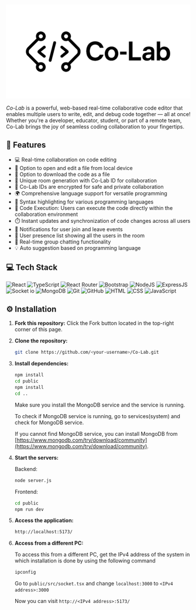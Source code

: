 ![logo](https://github.com/pramod-18/Co-Lab/blob/main/public/public/logo2.png)

*Co-Lab* is a powerful, web-based real-time collaborative code editor that enables multiple users to write, edit, and debug code together — all at once! Whether you're a developer, educator, student, or part of a remote team, Co-Lab brings the joy of seamless coding collaboration to your fingertips.


## 🔮 Features

- 💻 Real-time collaboration on code editing
- 📁 Option to open and edit a file from local device
- 💾 Option to download the code as a file
- 🚀 Unique room generation with Co-Lab ID for collaboration
- 🔐 Co-Lab IDs are encrypted for safe and private collaboration
- 🌍 Comprehensive language support for versatile programming
- 🌈 Syntax highlighting for various programming languages
- 🚀 Code Execution: Users can execute the code directly within the collaboration environment
- ⏱️ Instant updates and synchronization of code changes across all users
- 📣 Notifications for user join and leave events
- 👥 User presence list showing all the users in the room
- 💬 Real-time group chatting functionality 
- 💡 Auto suggestion based on programming language


## 💻 Tech Stack

![React](https://img.shields.io/badge/React-20232A?style=for-the-badge&logo=react&logoColor=61DAFB)
![TypeScript](https://img.shields.io/badge/TypeScript-007ACC?style=for-the-badge&logo=typescript&logoColor=white)
![React Router](https://img.shields.io/badge/React_Router-CA4245?style=for-the-badge&logo=react-router&logoColor=white)
![Bootstrap](https://img.shields.io/badge/Bootstrap-7952B3?style=for-the-badge&logo=bootstrap&logoColor=white)
![NodeJS](https://img.shields.io/badge/Node.js-43853D?style=for-the-badge&logo=node.js&logoColor=white)
![ExpressJS](https://img.shields.io/badge/Express.js-404D59?style=for-the-badge)
![Socket io](https://img.shields.io/badge/Socket.io-ffffff?style=for-the-badge)
![MongoDB](https://img.shields.io/badge/MongoDB-47A248?style=for-the-badge&logo=mongodb&logoColor=white)
![Git](https://img.shields.io/badge/GIT-E44C30?style=for-the-badge&logo=git&logoColor=white)
![GitHub](https://img.shields.io/badge/GitHub-100000?style=for-the-badge&logo=github&logoColor=white)
![HTML](https://img.shields.io/badge/HTML-E34F26?style=for-the-badge&logo=html&logoColor=white)
![CSS](https://img.shields.io/badge/CSS-1572B6?style=for-the-badge&logo=css&logoColor=white)
![JavaScript](https://img.shields.io/badge/JavaScript-F7DF1E?style=for-the-badge&logo=javascript&logoColor=black)


## ⚙️ Installation

1. **Fork this repository:** Click the Fork button located in the top-right corner of this page.
2. **Clone the repository:**
   ```bash
   git clone https://github.com/<your-username>/Co-Lab.git
   ```
3. **Install dependencies:**

   ```bash
   npm install
   cd public
   npm install
   cd ..
   ```
   Make sure you install the MongoDB service and the service is running.

   To check if MongoDB service is running, go to services(system) and check for MongoDB service.

   If you cannot find MongoDB service, you can install MongoDB from [https://www.mongodb.com/try/download/community](https://www.mongodb.com/try/download/community).
   
5. **Start the servers:**
   
   Backend:
   ```bash
   node server.js
   ```
   Frontend:
   ```bash
   cd public
   npm run dev
   ```
6. **Access the application:**
   
   ```bash
   http://localhost:5173/
   ```

7. **Access from a different PC:**
   
   To access this from a different PC, get the IPv4 address of the system in which installation is done by using the following command
    ```bash
   ipconfig
   ```
   Go to ``` public/src/socket.tsx ``` and change ``` localhost:3000 ``` to ``` <IPv4 address>:3000 ```
   
   Now you can visit ```http://<IPv4 address>:5173/```




